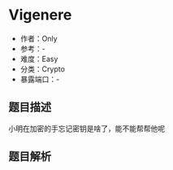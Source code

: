 # Vigenere

- 作者：Only
- 参考：-
- 难度：Easy
- 分类：Crypto
- 暴露端口：-

## 题目描述

小明在加密的手忘记密钥是啥了，能不能帮帮他呢

## 题目解析

